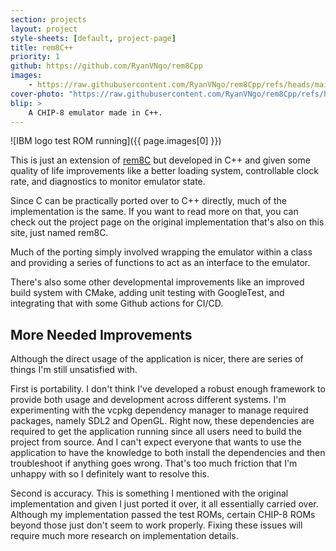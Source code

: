 ```yaml
---
section: projects
layout: project
style-sheets: [default, project-page]
title: rem8C++
priority: 1
github: https://github.com/RyanVNgo/rem8Cpp
images:
    - https://raw.githubusercontent.com/RyanVNgo/rem8Cpp/refs/heads/main/images/IBM_test.png
cover-photo: "https://raw.githubusercontent.com/RyanVNgo/rem8Cpp/refs/heads/main/images/IBM_test.png"
blip: >
    A CHIP-8 emulator made in C++.
---
```


![IBM logo test ROM running]({{ page.images[0] }})

This is just an extension of [rem8C](https://github.com/RyanVNgo/rem8C) but developed in C++
and given some quality of life improvements like a better loading system, controllable
clock rate, and diagnostics to monitor emulator state. 

Since C can be practically ported over to C++ directly, much of the implementation is the same.
If you want to read more on that, you can check out the project page on the original implementation
that's also on this site, just named rem8C.

Much of the porting simply involved wrapping the emulator within a class and providing a series of
functions to act as an interface to the emulator.

There's also some other developmental improvements like an improved build system with CMake, adding
unit testing with GoogleTest, and integrating that with some Github actions for CI/CD.


## More Needed Improvements

Although the direct usage of the application is nicer, there are series of things I'm still unsatisfied with.

First is portability. I don't think I've developed a robust enough framework to provide both usage and 
development across different systems. I'm experimenting with the vcpkg dependency manager to manage 
required packages, namely SDL2 and OpenGL. Right now, these dependencies are required to get the application
running since all users need to build the project from source. And I can't expect everyone that wants
to use the application to have the knowledge to both install the dependencies and then troubleshoot if
anything goes wrong. That's too much friction that I'm unhappy with so I definitely want to resolve this.

Second is accuracy. This is something I mentioned with the original implementation and given I just ported
it over, it all essentially carried over. Although my implementation passed the test ROMs, certain CHIP-8
ROMs beyond those just don't seem to work properly. Fixing these issues will require much more research
on implementation details.



